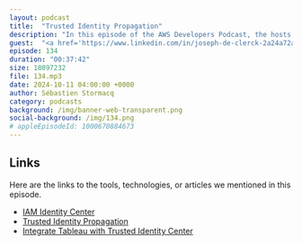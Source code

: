 ```yaml
---
layout: podcast
title:  "Trusted Identity Propagation"
description: "In this episode of the AWS Developers Podcast, the hosts discuss trusted identity propagation with Joseph De Clerck and Raphael Koike. Trusted identity propagation (TIP) allows organizations to propagate the actual user identity downstream to AWS services. It enhances IAM roles with the actual user identity, enabling fine-grained access control and simplifying IAM role management. The benefits of TIP include improved security posture, fine-grained access control, simplified user experience, and support for various OAuth 2.0 flows. Services that currently support TIP include Lake Formation, S3 Access Grants, Redshift Query Editor, EMR Studio, Athena, and Amazon QuickSight."
guest:  "<a href='https://www.linkedin.com/in/joseph-de-clerck-2a24a72a/'>Joseph de Clerck</a>, ProServ Consultant, <a href='https://www.linkedin.com/in/koike/'>Rafael Koike</a>, Solution Architect, AWS, <a href='https://www.linkedin.com/in/brookejamieson/'>Brooke Jamieson</a>, Developer Advocate, AWS."
episode: 134
duration: "00:37:42" 
size: 18097232
file: 134.mp3	
date: 2024-10-11 04:00:00 +0000
author: Sébastien Stormacq
category: podcasts
background: /img/banner-web-transparent.png
social-background: /img/134.png
# appleEpisodeId: 1000670884673
---
```


## Links

Here are the links to the tools, technologies, or articles we mentioned in this episode.

- [IAM Identity Center](https://docs.aws.amazon.com/singlesignon/latest/userguide/what-is.html)
- [Trusted Identity Propagation](https://docs.aws.amazon.com/singlesignon/latest/userguide/trustedidentitypropagation-overview.html)
- [Integrate Tableau with Trusted Identity Center](https://aws.amazon.com/blogs/aws/aws-analytics-services-streamline-user-access-to-data-permissions-setting-and-auditing/)
